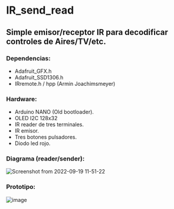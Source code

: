 # IR_send_read
## Simple emisor/receptor IR para decodificar controles de Aires/TV/etc.

### Dependencias:

  - Adafruit_GFX.h
  - Adafruit_SSD1306.h
  - IRremote.h / hpp  (Armin Joachimsmeyer)
  
### Hardware:

  - Arduino NANO (Old bootloader).
  - OLED I2C 128x32 
  - IR reader de tres terminales.
  - IR emisor.
  - Tres botones pulsadores.
  - Diodo led rojo.

### Diagrama (reader/sender):

![Screenshot from 2022-09-19 11-51-22](https://user-images.githubusercontent.com/104173190/191073329-d247abd3-1da9-4f2f-b967-b69d80aa16a5.png)

### Prototipo:
![image](https://github.com/wardok64/IR_send_read/assets/104173190/ac0d1077-20e8-4af0-b9b4-24e45615f22b)
